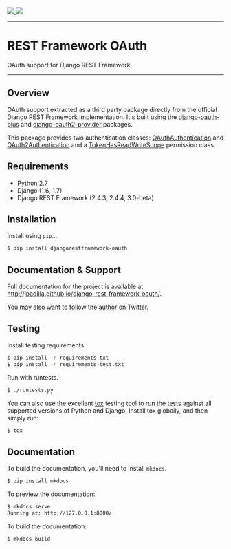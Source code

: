 <div class="badges">
    <a href="http://travis-ci.org/jpadilla/django-rest-framework-oauth?branch=master">
        <img src="https://secure.travis-ci.org/jpadilla/django-rest-framework-oauth.png?branch=master">
    </a>
    <a href="https://pypi.python.org/pypi/djangorestframework-oauth">
        <img src="https://pypip.in/version/djangorestframework-oauth/badge.svg">
    </a>
</div>

---

# REST Framework OAuth

OAuth support for Django REST Framework

---

## Overview

OAuth support extracted as a third party package directly from the official Django REST Framework implementation. It's built using the [django-oauth-plus][django-oauth-plus] and [django-oauth2-provider][django-oauth2-provider] packages.

This package provides two authentication classes: [OAuthAuthentication][oauth-authentication] and [OAuth2Authentication][oauth2-authentication] and a [TokenHasReadWriteScope][token-has-read-write-scope] permission class.

## Requirements

* Python 2.7
* Django (1.6, 1.7)
* Django REST Framework (2.4.3, 2.4.4, 3.0-beta)

## Installation

Install using `pip`...

```bash
$ pip install djangorestframework-oauth
```

## Documentation & Support

Full documentation for the project is available at http://jpadilla.github.io/django-rest-framework-oauth/.

You may also want to follow the [author][jpadilla] on Twitter.

## Testing

Install testing requirements.

```bash
$ pip install -r requirements.txt
$ pip install -r requirements-test.txt
```

Run with runtests.

```bash
$ ./runtests.py
```

You can also use the excellent [tox](http://tox.readthedocs.org/en/latest/) testing tool to run the tests against all supported versions of Python and Django. Install tox globally, and then simply run:

```bash
$ tox
```

## Documentation

To build the documentation, you'll need to install `mkdocs`.

```bash
$ pip install mkdocs
```

To preview the documentation:

```bash
$ mkdocs serve
Running at: http://127.0.0.1:8000/
```

To build the documentation:

```bash
$ mkdocs build
```

[oauth-authentication]: authentication.md#oauthauthentication
[oauth2-authentication]: authentication.md#oauth2authentication
[token-has-read-write-scope]: permissions.md#tokenhasreadwritescope
[django-oauth-plus]: http://code.larlet.fr/django-oauth-plus/wiki/Home
[django-oauth2-provider]: http://django-oauth2-provider.readthedocs.org/
[jpadilla]: https://twitter.com/jpadilla_

